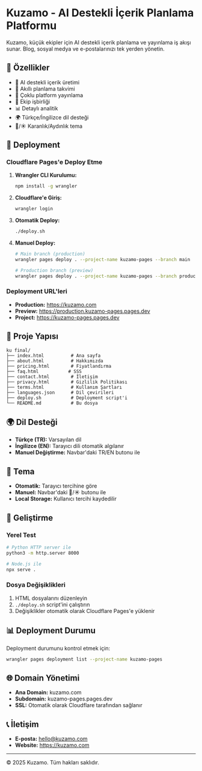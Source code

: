 # Kuzamo - AI Destekli İçerik Planlama Platformu

Kuzamo, küçük ekipler için AI destekli içerik planlama ve yayınlama iş akışı sunar. Blog, sosyal medya ve e-postalarınızı tek yerden yönetin.

## 🌟 Özellikler

- 🤖 AI destekli içerik üretimi
- 📅 Akıllı planlama takvimi
- 🚀 Çoklu platform yayınlama
- 👥 Ekip işbirliği
- 📊 Detaylı analitik
- 🌍 Türkçe/İngilizce dil desteği
- 🌙/☀️ Karanlık/Aydınlık tema

## 🚀 Deployment

### Cloudflare Pages'e Deploy Etme

1. **Wrangler CLI Kurulumu:**
   ```bash
   npm install -g wrangler
   ```

2. **Cloudflare'e Giriş:**
   ```bash
   wrangler login
   ```

3. **Otomatik Deploy:**
   ```bash
   ./deploy.sh
   ```

4. **Manuel Deploy:**
   ```bash
   # Main branch (production)
   wrangler pages deploy . --project-name kuzamo-pages --branch main
   
   # Production branch (preview)
   wrangler pages deploy . --project-name kuzamo-pages --branch production
   ```

### Deployment URL'leri

- **Production:** https://kuzamo.com
- **Preview:** https://production.kuzamo-pages.pages.dev
- **Project:** https://kuzamo-pages.pages.dev

## 📁 Proje Yapısı

```
ku final/
├── index.html          # Ana sayfa
├── about.html          # Hakkımızda
├── pricing.html        # Fiyatlandırma
├── faq.html           # SSS
├── contact.html        # İletişim
├── privacy.html        # Gizlilik Politikası
├── terms.html          # Kullanım Şartları
├── languages.json      # Dil çevirileri
├── deploy.sh           # Deployment script'i
└── README.md           # Bu dosya
```

## 🌍 Dil Desteği

- **Türkçe (TR):** Varsayılan dil
- **İngilizce (EN):** Tarayıcı dili otomatik algılanır
- **Manuel Değiştirme:** Navbar'daki TR/EN butonu ile

## 🎨 Tema

- **Otomatik:** Tarayıcı tercihine göre
- **Manuel:** Navbar'daki 🌙/☀️ butonu ile
- **Local Storage:** Kullanıcı tercihi kaydedilir

## 🔧 Geliştirme

### Yerel Test
```bash
# Python HTTP server ile
python3 -m http.server 8000

# Node.js ile
npx serve .
```

### Dosya Değişiklikleri
1. HTML dosyalarını düzenleyin
2. `./deploy.sh` script'ini çalıştırın
3. Değişiklikler otomatik olarak Cloudflare Pages'e yüklenir

## 📊 Deployment Durumu

Deployment durumunu kontrol etmek için:
```bash
wrangler pages deployment list --project-name kuzamo-pages
```

## 🌐 Domain Yönetimi

- **Ana Domain:** kuzamo.com
- **Subdomain:** kuzamo-pages.pages.dev
- **SSL:** Otomatik olarak Cloudflare tarafından sağlanır

## 📞 İletişim

- **E-posta:** hello@kuzamo.com
- **Website:** https://kuzamo.com

---

© 2025 Kuzamo. Tüm hakları saklıdır.
